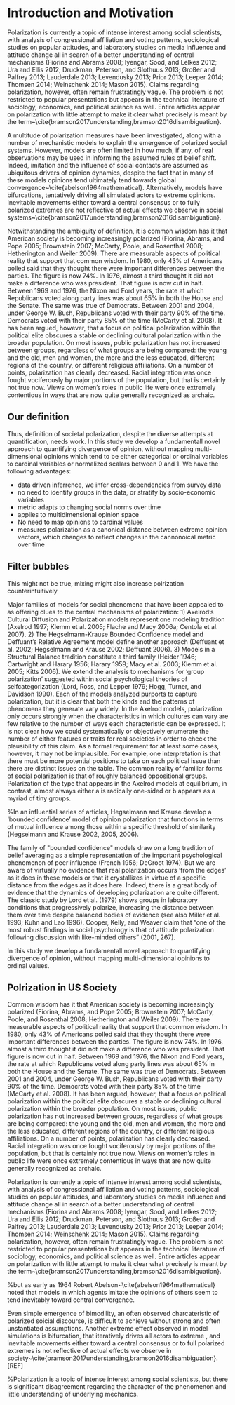 # Introduction and Motivation

Polarization is currently a topic of intense interest among social scientists, with analysis of congressional affiliation and voting patterns, sociological studies on popular attitudes, and laboratory studies on media influence and attitude change all in search of a better understanding of central mechanisms (Fiorina and Abrams 2008; Iyengar, Sood, and Lelkes 2012; Ura and Ellis 2012; Druckman, Peterson, and Slothuus 2013; Großer and Palfrey 2013; Lauderdale 2013; Levendusky 2013; Prior 2013; Leeper 2014; Thomsen 2014; Weinschenk 2014; Mason 2015). Claims regarding polarization, however, often remain frustratingly vague. The problem is not restricted to popular presentations but appears in the technical literature of sociology, economics, and political science as well. Entire articles appear on polarization with little attempt to make it clear what precisely is meant by the term~\cite{bramson2017understanding,bramson2016disambiguation}.

A multitude of polarization measures have been  investigated, along with a number of mechanistic models to explain the emergence of polarized social systems. However,  models are often limited in how much, if any, of real observations may be used in informing the assumed rules of belief shift. Indeed, imitation and the influence of social contacts are assumed as ubiquitous drivers of opinion dynamics, despite the fact that in many of these models opinions tend ultimately tend towards global convergence~\cite{abelson1964mathematical}. Alternatively,  models have bifurcations, tentatively driving all simulated actors to extreme opinions. Inevitable movements either toward a central consensus or to fully polarized extremes are not reflective of actual effects we observe in social systems~\cite{bramson2017understanding,bramson2016disambiguation}.
 
Notwithstanding the ambiguity of definition, it is common wisdom has it that American society is becoming increasingly polarized (Fiorina, Abrams, and Pope 2005; Brownstein 2007; McCarty, Poole, and Rosenthal 2008; Hetherington and Weiler 2009). There are measurable aspects of political reality that support that common wisdom. In 1980, only 43% of Americans polled said that they thought there were important differences between the parties. The figure is now 74%. In 1976, almost a third thought it did not make a difference who was president. That figure is now cut in half. Between 1969 and 1976, the Nixon and Ford years, the rate at which Republicans voted along party lines was about 65% in both the House and the Senate. The same was true of Democrats. Between 2001 and 2004, under George W. Bush, Republicans voted with their party 90% of the time. Democrats voted with their party 85% of the time (McCarty et al. 2008). It has been argued, however, that a focus on political polarization within the political elite obscures a stable or declining cultural polarization within the broader population. On most issues, public polarization has not increased between groups, regardless of what groups are being compared: the young and the old, men and women, the more and the less educated, different regions of the country, or different religious affiliations. On a number of points, polarization has clearly decreased. Racial integration was once fought vociferously by major portions of the population, but that is certainly not true now. Views on women’s roles in public life were once extremely contentious in ways that are now quite generally recognized as archaic.

## Our definition 

Thus, definition of societal polarization, despite the diverse attempts at quantification, needs work.
In this study we develop a fundamentall novel approach to quantifying divergence of opinion, without mapping multi-dimensional opinions which tend to be either categorical or ordinal variables to cardinal variables or normalized scalars between 0 and 1. We have the following advantages:
+ data driven inferrence, we infer cross-dependencies from survey data
+ no need to identify groups in the data, or stratify by socio-economic variables
+ metric adapts to changing social norms over time
+ applies to multidimensional opinion space
+ No need to map opinions to cardinal values
+ measures polarization as a canonical distance between extreme opinion vectors, which changes to reflect changes in the cannonoical metric over time

## Filter bubbles
This might not be true, mixing might also increase polrization counterintuitively

Major families of models for social phenomena that have been appealed to as offering clues to the central mechanisms of polarization: 1) Axelrod’s Cultural Diffusion and Polarization models represent one modeling tradition (Axelrod 1997; Klemm et al. 2005; Flache and Macy 2006a; Centola et al. 2007). 2) The Hegselmann-Krause Bounded Confidence model and Deffuant’s Relative Agreement model define another approach (Deffuant et al. 2002; Hegselmann and Krause 2002; Deffuant 2006). 3) Models in a Structural Balance tradition constitute a third family (Heider 1946; Cartwright and Harary 1956; Harary 1959; Macy et al. 2003; Klemm et al. 2005; Kitts 2006). We extend the analysis to mechanisms for ‘group polarization’ suggested within social psychological theories of selfcategorization (Lord, Ross, and Lepper 1979; Hogg, Turner, and Davidson 1990). Each of the models analyzed purports to capture polarization, but it is clear that both the kinds and the patterns of phenomena they generate vary widely. In the Axelrod models, polarization only occurs strongly when the  characteristics in which cultures can vary are few relative to the number of ways each characteristic can be expressed. It is not clear how we could systematically or objectively enumerate the number of either features or traits for real societies in order to check the plausibility of this claim. As a formal requirement for at least some cases, however, it may not be implausible. For example, one interpretation is that there must be more potential positions to take on each political issue than there are distinct issues on the table. The common reality of familiar forms of social polarization is that of roughly balanced oppositional groups. Polarization of the type that appears in the Axelrod models at equilibrium, in contrast, almost always either a is radically one-sided or b appears as a myriad of tiny groups.

%In an influential series of articles, Hegselmann and Krause develop a ‘bounded confidence’ model of opinion polarization that functions in terms of mutual influence among those within a specific threshold of similarity (Hegselmann and Krause 2002, 2005, 2006). 

The family of "bounded confidence" models draw on a long tradition of belief averaging as a simple representation of the important psychological phenomenon of peer influence (French 1956; DeGroot 1974). But we are aware of virtually no evidence that real polarization occurs ‘from the edges’ as it does in these models or that it crystallizes in virtue of a specific distance from the edges as it does here. Indeed, there is a great body of evidence that the dynamics of developing polarization are quite different. The classic study by Lord et al. (1979) shows groups in laboratory conditions that progressively polarize, increasing the distance between them over time despite balanced bodies of evidence (see also Miller et al. 1993; Kuhn and Lao 1996). Cooper, Kelly, and Weaver claim that “one of the most robust findings in social psychology is that of attitude polarization following discussion with like-minded others” (2001, 267).

In this study we develop a fundamentall novel approach to quantifying divergence of opinion, without mapping multi-dimensional opinions to ordinal values. 

## Polrization in US Society

Common wisdom has it that American society is becoming increasingly polarized (Fiorina, Abrams, and Pope 2005; Brownstein 2007; McCarty, Poole, and Rosenthal 2008; Hetherington and Weiler 2009). There are measurable aspects of political reality that support that common wisdom. In 1980, only 43% of Americans polled said that they thought there were important differences between the parties. The figure is now 74%. In 1976, almost a third thought it did not make a difference who was president. That figure is now cut in half. Between 1969 and 1976, the Nixon and Ford years, the rate at which Republicans voted along party lines was about 65% in both the House and the Senate. The same was true of Democrats. Between 2001 and 2004, under George W. Bush, Republicans voted with their party 90% of the time. Democrats voted with their party 85% of the time (McCarty et al. 2008). It has been argued, however, that a focus on political polarization within the political elite obscures a stable or declining cultural polarization within the broader population. On most issues, public polarization has not increased between groups, regardless of what groups are being compared: the young and the old, men and women, the more and the less educated, different regions of the country, or different religious affiliations. On a number of points, polarization has clearly decreased. Racial integration was once fought vociferously by major portions of the population, but that is certainly not true now. Views on women’s roles in public life were once extremely contentious in ways that are now quite generally recognized as archaic.

Polarization is currently a topic of intense interest among social scientists, with analysis of congressional affiliation and voting patterns, sociological studies on popular attitudes, and laboratory studies on media influence and attitude change all in search of a better understanding of central mechanisms (Fiorina and Abrams 2008; Iyengar, Sood, and Lelkes 2012; Ura and Ellis 2012; Druckman, Peterson, and Slothuus 2013; Großer and Palfrey 2013; Lauderdale 2013; Levendusky 2013; Prior 2013; Leeper 2014; Thomsen 2014; Weinschenk 2014; Mason 2015). Claims regarding polarization, however, often remain frustratingly vague. The problem is not restricted to popular presentations but appears in the technical literature of sociology, economics, and political science as well. Entire articles appear on polarization with little attempt to make it clear what precisely is meant by the term~\cite{bramson2017understanding,bramson2016disambiguation}.


%but as early as 1964 Robert Abelson~\cite{abelson1964mathematical} noted that models in which agents imitate the opinions of others seem to tend inevitably toward central convergence. 
 
 Even simple emergence of bimodility, an often observed  charcateristic of polarized soicial discourse, is difficult to achieve without strong and often unstantiated assumptions. Another extreme effect observed in model simulations is bifurcation, that iteratively drives all actors to extreme , and  inevitable movements either toward a central consensus or to full polarized extremes is not reflective of actual effects we observe in society~\cite{bramson2017understanding,bramson2016disambiguation}. [REF]


%Polarization is a topic of intense interest among social scientists, but there is significant disagreement regarding the character of the phenomenon and little understanding of underlying mechanics. 

